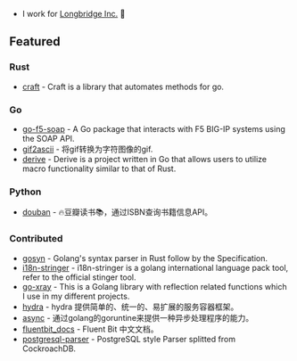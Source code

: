 
- I work for [Longbridge Inc.](https://longportapp.com) 🌉

## Featured 

### Rust
- [craft](https://github.com/wule61/craft) - Craft is a library that automates methods for go.

### Go
- [go-f5-soap](https://github.com/wule61/go-f5-soap) - A Go package that interacts with F5 BIG-IP systems using the SOAP API.
- [gif2ascii](https://github.com/wule61/gif2ascii) - 将gif转换为字符图像的gif.
- [derive](https://github.com/wule61/derive) - Derive is a project written in Go that allows users to utilize macro functionality similar to that of Rust.
### Python
- [douban](https://github.com/wule61/douban) - 🔥豆瓣读书📚，通过ISBN查询书籍信息API。

### Contributed
- [gosyn](https://github.com/chikaku/gosyn) - Golang's syntax parser in Rust follow by the Specification.
- [i18n-stringer](https://github.com/jjonline/i18n-stringer) - i18n-stringer is a golang international language pack tool, refer to the official stinger tool.
- [go-xray](https://github.com/pieterclaerhout/go-xray) - This is a Golang library with reflection related functions which I use in my different projects.
- [hydra](https://github.com/micro-plat/hydra) - hydra 提供简单的、统一的、易扩展的服务容器框架。
- [async](https://github.com/freshcn/async) - 通过golang的goruntine来提供一种异步处理程序的能力。
- [fluentbit_docs](https://github.com/hulining/fluentbit_docs) - Fluent Bit 中文文档。
- [postgresql-parser](https://github.com/auxten/postgresql-parser) - PostgreSQL style Parser splitted from CockroachDB.
